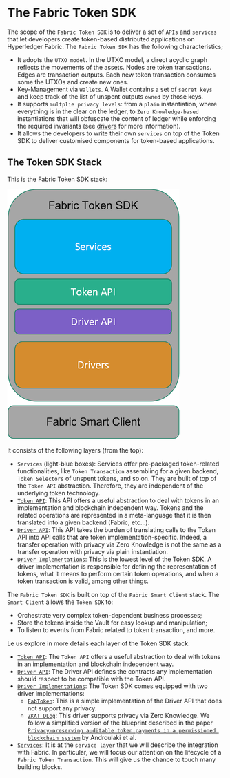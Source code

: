 # The Fabric Token SDK

The scope of the `Fabric Token SDK` is to deliver a set of `APIs` and `services` that let developers create token-based 
distributed applications on Hyperledger Fabric.
The `Fabric Token SDK` has the following characteristics;
- It adopts the `UTXO model`. In the UTXO model, a direct acyclic graph reflects the movements of the assets. 
  Nodes are token transactions. Edges are transaction outputs. Each new token transaction consumes some the 
  UTXOs and create new ones.
- Key-Management via `Wallets`. A Wallet contains a set of `secret keys` and keep track of the list of unspent outputs `owned` by those keys.
- It supports `multplie privacy levels`: from a `plain` instantiation, where everything is in the clear on the ledger, 
  to `Zero Knowledge-based` instantiations that will obfuscate the content of ledger while enforcing the required invariants
  (see [drivers](./drivers.md) for more information).
- It allows the developers to write their own `services` on top of the Token SDK to deliver customised components 
  for token-based applications.

## The Token SDK Stack

This is the Fabric Token SDK stack: 

![stack](imgs/stack.png)

It consists of the following layers (from the top):
- `Services` (light-blue boxes): Services offer pre-packaged token-related functionalities,
like `Token Transaction` assembling for a given backend, `Token Selectors` of unspent tokens, and so on.
They are built of top of the `Token API` abstraction. Therefore, they are independent of the underlying token technology.
- [`Token API`](./token-api.md): This API offers a useful abstraction to deal with tokens in an implementation and blockchain independent way.
  Tokens and the related operations are represented in a meta-language that it is then translated into a given backend (Fabric, etc...).  
- [`Driver API`](./driver-api.md): This API takes the burden of translating calls to the Token API into API calls that are token implementation-specific.
  Indeed, a transfer operation with privacy via Zero Knowledge is not the same as a transfer operation with privacy via plain instantiation.
- [`Driver Implementations`](./drivers.md): This is the lowest level of the Token SDK. A driver implementation is responsible for 
  defining the representation of tokens, what it means to perform certain token operations,
  and when a token transaction is valid, among other things.
  
The `Fabric Token SDK` is built on top of the `Fabric Smart Client` stack. 
The `Smart Client` allows the `Token SDK` to: 
- Orchestrate very complex token-dependent business processes;
- Store the tokens inside the Vault for easy lookup and manipulation;
- To listen to events from Fabric related to token transaction, and more.

Le us explore in more details each layer of the Token SDK stack.
- [`Token API`](./token-api.md): The `Token API` offers a useful abstraction to deal with tokens in an
  implementation and blockchain independent way. 
- [`Driver API`](./driver-api.md): The Driver API defines the contracts any implementation should respect to 
  be compatible with the Token API.
- [`Driver Implementations`](./drivers.md): The Token SDK comes equipped with two driver implementations:
  - [`FabToken`](./fabtoken.md): This is a simple implementation of the Driver API that does not support any privacy. 
  - [`ZKAT DLog`](./zkat-dlog.md): This driver supports privacy via Zero Knowledge. We follow
    a simplified version of the blueprint described in the paper
    [`Privacy-preserving auditable token payments in a permissioned blockchain system`]('https://eprint.iacr.org/2019/1058.pdf')
    by Androulaki et al.
- [`Services`](./services.md): It is at the `service layer` that we will describe the integration with Fabric. 
  In particular, we will focus our attention on the lifecycle of a `Fabric Token Transaction`. 
  This will give us the chance to touch many building blocks.